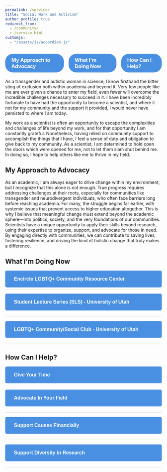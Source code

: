 ```yaml
---
permalink: /service/
title: "Social Work and Activism"
author_profile: true
redirect_from:
  - /community/
  - /service.html
customjs:
  - "/assets/js/accordian.js"
---
```


<div class="nav-buttons">
  <a href="#my-approach" class="nav-button">My Approach to Advocacy</a>
  <a href="#what-doing-now" class="nav-button">What I'm Doing Now</a>
  <a href="#how-help" class="nav-button">How Can I Help?</a>
</div>

<p>
As a transgender and autistic woman in science, I know firsthand the bitter sting of exclusion both within academia
and beyond it. Very few people like me are ever given a chance to enter my field, even fewer will overcome the incredible challenges
necessary to succeed in it. I have been incredibly fortunate to have had the opportunity to become a scientist, and where it not for
my community and the support it provided, I would never have persisted to where I am today.
</p>
<p>
My work as a scientist is often an opportunity to escape the complexities and challenges of life beyond my work, and for that opportunity
I am constantly grateful. Nonetheless, having relied on community support to accomplish the things that I have, I feel a sense of duty
and obligation to give back to my community. As a scientist, I am determined to hold open the doors which were opened for me, not to let them
slam shut behind me. In doing so, I hope to help others like me to thrive in my field.
</p>

<h2 id="my-approach">My Approach to Advocacy</h2>
<p>
As an academic, I am always eager to drive change within my environment, but I recognize that
this alone is not enough. True progress requires addressing challenges at their roots,
especially for communities like transgender and neurodivergent individuals, who often face
barriers long before reaching academia. For many, the struggle begins far earlier, with systemic
issues that prevent access to higher education altogether. This is why I believe that meaningful
change must extend beyond the academic sphere—into politics, society, and the very foundations
of our communities. Scientists have a unique opportunity to apply their skills beyond research,
using their expertise to organize, support, and advocate for those in need. By engaging directly
with communities, we can contribute to saving lives, fostering resilience, and driving the kind
of holistic change that truly makes a difference.
</p>

<h2 id="what-doing-now">What I'm Doing Now</h2>

<div class="accordion-container">
  <button class="accordion"><i class="fas fa-users"></i> <strong>Encircle LGBTQ+ Community Resource Center</strong></button>
  <div class="panel">
    <p>For the past several years, I have been deeply involved at Encircle, an LGBTQ+ community resource center for youth and young adults.</p>
    <ul>
      <li>Program Development Intern: Producing specialized programming and social support resources for transgender and neurodivergent individuals.</li>
      <li>Peer-Support Group Facilitator: Facilitating Encircle's peer-support group for transgender adults, meeting Fridays at 6:30 PM.</li>
      <li>Community Support: Connecting guests to resources in the community and helping them receive the support they need to succeed.</li>
    </ul>
  </div>

  <button class="accordion"><i class="fas fa-chalkboard-teacher"></i> <strong>Student Lecture Series (SLS) - University of Utah</strong></button>
  <div class="panel">
    <p>In the spring of 2024, we initiated the Student Lecture Series (SLS) in the Dept. of Physics and Astronomy at the University of Utah.</p>
    <ul>
      <li>Goal: Provide early career pedagogical opportunities to students.</li>
      <li>Fostering an inclusive pedagogical community within the department.</li>
    </ul>
  </div>

  <button class="accordion"><i class="fas fa-rainbow"></i> <strong>LGBTQ+ Community/Social Club - University of Utah</strong></button>
  <div class="panel">
    <p>Following the loss of the University of Utah's LGBTQ+ Resource Center, I have stepped in as a staff advisor for the newly formed LGBTQ+ community/social club on campus.</p>
    <ul>
      <li>Filling the gap in services left by the resource center.</li>
      <li>Striving to create a supportive and inclusive environment for LGBTQ+ students.</li>
    </ul>
  </div>
</div>

<h2 id="how-help">How Can I Help?</h2>

<div class="accordion-container">
  <button class="accordion"><i class="fas fa-hand-holding-heart"></i> <strong>Give Your Time</strong></button>
  <div class="panel">
    <p>
      One of the most impactful ways you can support marginalized communities is by dedicating your time and energy.
      Non-profit and community organizations are always in need of passionate volunteers who are willing to get involved,
      learn about the issues, and take meaningful action. Whether you’re on a college campus or part of a local community,
      there are countless opportunities to make a difference. Start by exploring local organizations, or look for campus-based
      groups that align with your interests and values. Volunteering not only helps those in need but also fosters personal growth
      and understanding.
    </p>
    <ul>
      <li><a href="https://www.lgbtqcenters.org/LGBTCenters" target="_blank">Find an LGBTQ+ Community Center Near You</a></li>
      <li><a href="https://www.google.com/maps/d/u/0/viewer?mid=1uYlF3milN1euuDcLS_iXLncpsHQ&ll=39.22637344002673%2C-61.28580019999998&z=2" target="_blank">Map of LGBTQ+ Centers Worldwide</a></li>
      <li><a href="https://encircletogether.org/volunteer" target="_blank">Volunteer with Encircle</a></li>
    </ul>
  </div>

  <button class="accordion"><i class="fas fa-bullhorn"></i> <strong>Advocate In Your Field</strong></button>
  <div class="panel">
    <p>
      Advocacy within your professional field can create a ripple effect, fostering more inclusive and supportive environments
      for marginalized individuals. As a transgender student, the most impactful support I received from instructors often came
      from simply being acknowledged and supported in my identity. Many marginalized students face a range of challenges that
      hinder their ability to feel safe and engaged in academic settings. As an instructor or colleague, you can take steps to
      create a more inclusive space by recognizing these challenges, offering support, and being proactive in your advocacy.
    </p>
    <ul>
      <li><a href="https://www.aps.org/programs/lgbtq/outlist.cfm" target="_blank">Out in Physics List - American Physical Society</a></li>
      <li><a href="https://www.dickinson.edu/info/20229/women_s_and_gender_resource_center/1860/resources/3" target="_blank">LGBTQ+ Resources for Educators</a></li>
    </ul>
  </div>

  <button class="accordion"><i class="fas fa-donate"></i> <strong>Support Causes Financially</strong></button>
  <div class="panel">
    <p>
      Financial support can be a lifeline for many non-profits and community organizations, particularly those serving marginalized
      communities. Unfortunately, state and federal funding often falls short, leaving these vital organizations dependent on the generosity
      of donors. Your financial contributions, no matter the size, can make a significant difference in sustaining their operations and expanding
      their reach. By donating, you’re not just providing funds; you’re actively investing in the well-being and future of communities in need.
    </p>
    <ul>
      <li><a href="https://encircletogether.org/donate" target="_blank">Donate to Encircle</a></li>
    </ul>
  </div>

  <button class="accordion"><i class="fas fa-flask"></i> <strong>Support Diversity in Research</strong></button>
  <div class="panel">
    <p>
      Are you leading a lab or research group? As a faculty member or researcher, one of the most transformative actions you
      can take is to actively foster diversity within your academic and professional environment. Supporting diversity goes beyond
      meeting quotas—it involves creating an inclusive culture where individuals from all backgrounds feel valued, respected, and empowered
      to contribute their unique perspectives.
    </p>
    <p>
      Start by examining your own implicit biases and how they may influence hiring, mentoring, and collaboration practices. Ensure that your
      recruitment processes are equitable and actively seek out talented individuals from underrepresented groups. Promote a culture of inclusion
      by providing mentorship opportunities and creating a supportive environment where everyone has the resources they need to succeed.
    </p>
    <p>
      Additionally, consider how your research topics, methods, and collaborations can contribute to or hinder diversity. Engage in research
      that addresses the needs of marginalized communities or that incorporates diverse perspectives. Encourage open dialogue in your team about
      the importance of diversity and the challenges faced by underrepresented groups in research.
    </p>
    <p>
      By committing to diversity in your research, you not only enrich the scientific process but also contribute to building a more equitable and
      innovative research community. Your efforts can inspire others in your field and help pave the way for a more inclusive future in academia and beyond.
    </p>
    <ul>
      <li><a href="https://www.nsf.gov/pubs/2019/nsf19065/nsf19065.jsp" target="_blank">NSF Guidelines on Broadening Participation</a></li>
      <li><a href="https://www.aaas.org/programs/sea-change" target="_blank">AAAS SEA Change Initiative</a></li>
      <li><a href="https://implicit.harvard.edu/implicit/" target="_blank">Harvard Implicit Bias Tests</a></li>
      <li><a href="https://diversity.nih.gov/" target="_blank">NIH Diversity Programs</a></li>
    </ul>
  </div>
</div>

<script>
  var acc = document.getElementsByClassName("accordion");
  var i;
  for (i = 0; i < acc.length; i++) {
    acc[i].addEventListener("click", function() {
      this.classList.toggle("active");
      var panel = this.nextElementSibling;
      if (panel.style.maxHeight) {
        panel.style.maxHeight = null;
      } else {
        panel.style.maxHeight = panel.scrollHeight + "px";
      }
    });
  }
</script>

<style>


  .accordion-container {
    margin-bottom: 20px;
  }

  .accordion {
    border: none;
    border-radius: 5px;
    color: #fff;
    cursor: pointer;
    padding: 18px;
    width: 100%;
    text-align: left;
    outline: none;
    font-size: 16px;
    transition: 0.4s;
    margin-bottom: 5px;
  }

  .accordion i {
    margin-right: 10px;
  }

  .accordion:nth-of-type(1) {
    background-color: #4a90e2; /* Blue */
  }

  .accordion:nth-of-type(2) {
    background-color: #e94e77; /* Pink */
  }

  .accordion:nth-of-type(3) {
    background-color: #50b5a9; /* Teal */
  }

  .accordion:nth-of-type(4) {
    background-color: #f39c12; /* Orange */
  }

  .accordion:nth-of-type(5) {
    background-color: #2ecc71; /* Green */
  }

  .accordion:hover, .accordion.active {
    filter: brightness(85%);
  }

  .panel {
    padding: 0 18px;
    background-color: white;
    max-height: 0;
    overflow: hidden;
    transition: max-height 0.2s ease-out;
    border-bottom: 1px solid #ddd;
    border-radius: 0 0 5px 5px;
  }

  .panel p {
    margin: 10px 0;
  }

  .nav-buttons {
    display: flex;
    justify-content: center;
    gap: 15px;
    margin-bottom: 20px;
  }

  .nav-button {
    background-color: #4a90e2;
    color: white;
    padding: 10px 20px;
    border-radius: 25px;
    text-decoration: none;
    font-size: 16px;
    font-weight: bold;
    transition: background-color 0.3s ease, transform 0.2s ease;
  }

  .nav-button:hover {
    background-color: #357ab8;
    transform: translateY(-3px);
  }

  .nav-button:active {
    background-color: #285a8e;
    transform: translateY(1px);
  }
</style>
